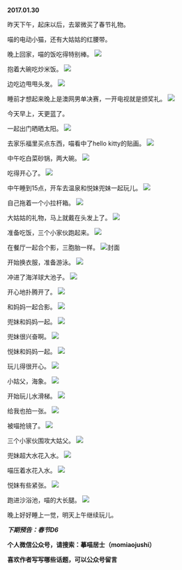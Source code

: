 
          
**2017.01.30**

昨天下午，起床以后，去翠微买了春节礼物。

喵的电动小猫，还有大姑姑的红腰带。

晚上回家，喵的饭吃得特别棒。
![](http://upload-images.jianshu.io/upload_images/51001-4c7b4467764ae6de.jpg)


抱着大碗吃炒米饭。
![](http://upload-images.jianshu.io/upload_images/51001-65a26102c2d59516.jpg)


边吃边甩甩头发。
![](http://upload-images.jianshu.io/upload_images/51001-aeb5d2a895640ac9.jpg)


睡前才想起来晚上是澳网男单决赛，一开电视就是颁奖礼。
![](http://upload-images.jianshu.io/upload_images/51001-7b5d19a5ba4dbd5a.jpg)


今天早上，天更蓝了。

一起出门晒晒太阳。
![](http://upload-images.jianshu.io/upload_images/51001-8fb918bdf39d44aa.jpg)


去家乐福里买点东西，喵看中了hello kitty的贴画。
![](http://upload-images.jianshu.io/upload_images/51001-ade61a7c65ff387c.jpg)


中午吃白菜砂锅，两大碗。
![](http://upload-images.jianshu.io/upload_images/51001-67c0ebcc1eb355f1.jpg)


吃得开心了。
![](http://upload-images.jianshu.io/upload_images/51001-9b809fa0b2fcf994.jpg)


中午睡到15点，开车去温泉和悦妹兜妹一起玩儿。
![](http://upload-images.jianshu.io/upload_images/51001-b32541eda813d418.jpg)


自己拖着一个小拉杆箱。
![](http://upload-images.jianshu.io/upload_images/51001-8577a336589158b4.jpg)


大姑姑的礼物，马上就戴在头发上了。
![](http://upload-images.jianshu.io/upload_images/51001-238e3185640a5a4c.jpg)


准备吃饭，三个小家伙跑起来。
![](http://upload-images.jianshu.io/upload_images/51001-d38730420499e956.jpg)


在餐厅一起合个影，三胞胎一样。
![](http://upload-images.jianshu.io/upload_images/51001-b3803c9fa7c123ac.jpg)封面


开始换衣服，准备游泳。
![](http://upload-images.jianshu.io/upload_images/51001-762dc1009d220780.jpg)


冲进了海洋球大池子。
![](http://upload-images.jianshu.io/upload_images/51001-61353a4f50023498.jpg)


开心地扑腾开了。
![](http://upload-images.jianshu.io/upload_images/51001-f227bfc2d1576eb2.jpg)


和妈妈一起合影。
![](http://upload-images.jianshu.io/upload_images/51001-2704667bf1b4a23a.jpg)


兜妹和妈妈一起。
![](http://upload-images.jianshu.io/upload_images/51001-aab8484f24d934e1.jpg)


兜妹很兴奋啊。
![](http://upload-images.jianshu.io/upload_images/51001-f23146361b17fa0f.jpg)


悦妹和妈妈一起。
![](http://upload-images.jianshu.io/upload_images/51001-dab5c32cf2241e8f.jpg)


玩儿得很开心。
![](http://upload-images.jianshu.io/upload_images/51001-758a8d82785af951.jpg)


小姑父，海象。
![](http://upload-images.jianshu.io/upload_images/51001-93bdffa0aaf890b3.jpg)


开始玩儿水滑梯。
![](http://upload-images.jianshu.io/upload_images/51001-975d4e0bdf9745e6.jpg)


给我也拍一张。
![](http://upload-images.jianshu.io/upload_images/51001-1b58076a07637143.jpg)


被喵抢镜了。
![](http://upload-images.jianshu.io/upload_images/51001-96bfc9b624939274.jpg)


三个小家伙围攻大姑父。
![](http://upload-images.jianshu.io/upload_images/51001-9922319951ec54c7.jpg)


兜妹超大水花入水。
![](http://upload-images.jianshu.io/upload_images/51001-1b1728cb9608060d.jpg)


喵压着水花入水。
![](http://upload-images.jianshu.io/upload_images/51001-e6f177fbe1aa884d.jpg)


悦妹有些紧张。
![](http://upload-images.jianshu.io/upload_images/51001-02bd794c30386a62.jpg)


跑进沙浴池，喵的大长腿。
![](http://upload-images.jianshu.io/upload_images/51001-53307ce4de68c08f.jpg)


晚上好好睡上一觉，明天上午继续玩儿。


***下期预告：春节D6***


**个人微信公众号，请搜索：摹喵居士（momiaojushi）**

**喜欢作者写写哪些话题，可以公众号留言**

        